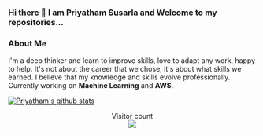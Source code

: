### Hi there 👋 I am Priyatham Susarla and Welcome to my repositories...


<!--
**priyathamhub/priyathamhub** is a ✨ _special_ ✨ repository because its `README.md` (this file) appears on your GitHub profile.

Here are some ideas to get you started:

- 🔭 I’m currently working on ...
- 🌱 I’m currently learning ...
- 👯 I’m looking to collaborate on ...
- 🤔 I’m looking for help with ...
- 💬 Ask me about ...
- 📫 How to reach me: ...
- 😄 Pronouns: ...
- ⚡ Fun fact: ...
-->

### About Me
I'm a deep thinker and learn to improve skills, love to adapt any work, happy to help. It's not about the career that we chose, it's about what skills we earned. I believe that my knowledge and skills evolve professionally. Currently working on **Machine Learning** and **AWS**.

<a href="https://github.com/priyathamhub">
 <img align="center" src="https://github-readme-stats.vercel.app/api?username=priyathamhub&show_icons=true&line_height=27" alt="Priyatham's github stats"/>
</a>


<p align="center"> 
  Visitor count<br>
  <img src="https://profile-counter.glitch.me/priyathamhub/count.svg" />
</p>
